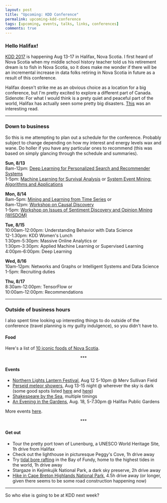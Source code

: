 ```yaml
---
layout: post
title: "Upcoming: KDD Conference"
permalink: upcoming-kdd-conference
tags: [upcoming, events, talks, links, conferences]
comments: true
---
```


### Hello Halifax!

[KDD 2017](http://www.kdd.org/kdd2017/) is happening Aug 13-17 in Halifax, Nova Scotia. I first heard of Nova Scotia when my middle school history teacher told us his retirement dream is to fish in Nova Scotia, so it does make me wonder if there will be an incremental increase in data folks retiring in Nova Scotia in future as a result of this conference.

Halifax doesn't strike me as an obvious choice as a location for a big conference, but I'm pretty excited to explore a different part of Canada. Sidenote: For what I would think is a prety quiet and peaceful part of the world, Halifax has actually seen some pretty big disasters. [This](http://articles.latimes.com/1998/sep/05/news/mn-19758) was an interesting read.

-----

### Down to business

So this is me attempting to plan out a schedule for the conference. Probably subject to change depending on how my interest and energy levels wax and wane. Do holler if you have any particular ones to recommend (this was based on simply glancing through the schedule and summaries).

**Sun, 8/13**   
8am-12pm: [Deep Learning for Personalized Search and Recommender Systems](https://engineering.linkedin.com/data/publications/kdd-2017/deep-learning-tutorial)  
1-5pm: [Machine Learning for Survival Analysis](http://dmkd.cs.vt.edu/TUTORIAL/Survival/) or [System Event Mining: Algorithms and Applications](https://users.cs.fiu.edu/~taoli/event-mining/)

**Mon, 8/14**  
8am-5pm: [Mining and Learning from Time Series](http://www-bcf.usc.edu/~liu32/milets17/) or  
8am-12pm: [Workshop on Causal Discovery](http://nugget.unisa.edu.au/CD2017/)  
1-5pm: [Workshop on Issues of Sentiment Discovery and Opinion Mining (WISDOM)](www.kdd.org/kdd2017/programhttp://sentic.net/wisdom/#wisdom2017)

**Tue, 8/15**  
10:00am-12:00pm: Understanding Behavior with Data Science   
12-1.30pm: KDD Women's Lunch   
1:30pm-5:30pm: Massive Online Analytics or  
1:30pm-3:30pm: Applied Machine Learning or Supervised Learning  
4:00pm-6:00pm: Deep Learning  

**Wed, 8/16**  
10am-12pm: Networks and Graphs or Intelligent Systems and Data Science  
1-5pm: Recruiting duties

**Thu, 8/17**  
8:30am-12:00pm: TensorFlow or  
10:00am-12:00pm: Recommendations 

-----

### Outside of business hours

I also spent time looking up interesting things to do outside of the conference (travel planning is my guilty indulgence), so you didn't have to.

#### Food

Here's a list of [10 iconic foods of Nova Scotia](http://www.eatthistown.ca/iconic-foods-of-canada-nova-scotia/).

<p align="center">***</p>

#### Events

* [Northern Lights Lantern Festival](https://www.thecoast.ca/halifax/northern-lights-lantern-festival/Event?oid=8682373), Aug 12 5-10pm @ Merv Sullivan Field
* [Perseid meteor showers](http://thechronicleherald.ca/novascotia/1492741-perseid-meteor-shower-lights-heavens-in-august), Aug 13-15 night @ wherever the sky is dark (some good spots listed [here](https://www.narcity.com/ca/ns/halifax/best-of-hfx/10-beautiful-places-go-stargazing-nova-scotia) and [here](http://www.halifaxsociable.ca/7-best-places-to-stargaze-in-the-halifax-region/))
* [Shakespeare by the Sea](http://www.shakespearebythesea.ca/schedule.html), multiple timings
* [An Evening in the Gardens](https://www.thecoast.ca/halifax/an-evening-in-the-gardens/Event?oid=8573464), Aug. 18, 5-7.30pm @ Halifax Public Gardens

More events [here](https://www.thecoast.ca/halifax/EventSearch).

<p align="center">***</p>

#### Get out

* Tour the pretty port town of Lunenburg, a UNESCO World Heritage Site, 1h drive from Halifax
* Check out the lighthouse in picturesque Peggy's Cove, 1h drive away
* Try [tidal bore rafting](http://www.bayoffundy.com/activities/tidal-bore-rafting/) in the Bay of Fundy, home to the highest tides in the world, 1h drive away
* Stargaze in Kejimkujik National Park, a dark sky preserve, 2h drive away
* [Hike in Cape Breton Highlands National Park](https://www.alltrails.com/parks/canada/nova-scotia/cape-breton-highlands-national-park-of-canada), 4.5h drive away (or longer, given there seems to be some road construction happening now)

-----

So who else is going to be at KDD next week?